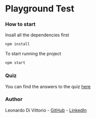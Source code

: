 # Playground Test

### How to start 

Insall all the dependencies first
```bash
npm install
```

To start running the project
```bash
npm start
```

### Quiz

You can find the answers to the quiz [here](https://github.com/Leon31/playground-test/blob/master/Playground-Quiz.md)

### Author

Leonardo Di Vittorio - [GitHub](https://github.com/Leon31) - [LinkedIn](https://www.linkedin.com/in/leonardo-di-vittorio/)